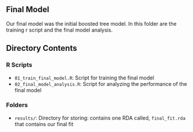 ## Final Model

Our final model was the initial boosted tree model. In this folder are the training r script and the final model analysis.

## Directory Contents

### R Scripts

- `01_train_final_model.R`: Script for training the final model
- `02_final_model_analysis.R`: Script for analyzing the performance of the final model

### Folders

- `results/`: Directory for storing: contains one RDA called, `final_fit.rda` that contains our final fit


